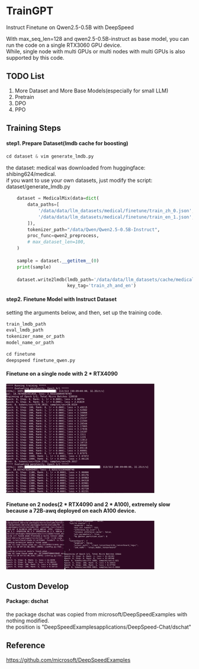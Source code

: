 # TrainGPT
Instruct Finetune on Qwen2.5-0.5B with DeepSpeed

With max_seq_len=128 and qwen2.5-0.5B-instruct as base model, you can run the code on a single RTX3060 GPU device.  
While, single node with multi GPUs or multi nodes with multi GPUs is also supported by this code.   


## TODO List
1. More Dataset and More Base Models(especially for small LLM)  
2. Pretrain
3. DPO  
4. PPO  


## Training Steps
#### step1. Prepare Dataset(lmdb cache for boosting)
```python
cd dataset & vim generate_lmdb.py   
```
the dataset: medical was downloaded from huggingface: shibing624/medical.    
if you want to use your own datasets, just modify the script: dataset/generate_lmdb.py    

```python
    dataset = MedicalMix(data=dict(
        data_paths=[
            '/data/data/llm_datasets/medical/finetune/train_zh_0.json',
            '/data/data/llm_datasets/medical/finetune/train_en_1.json',
        ]),
        tokenizer_path="/data/Qwen/Qwen2.5-0.5B-Instruct",
        proc_func=qwen2_preprocess,
        # max_dataset_len=100,
    )

    sample = dataset.__getitem__(0)
    print(sample)

    dataset.write2lmdb(lmdb_path='/data/data/llm_datasets/cache/medical_mix_finetune_train_qwen2.5_tokenized_20241216.lmdb',
                       key_tag='train_zh_and_en')
```

#### step2. Finetune Model with Instruct Dataset
setting the arguments below, and then, set up the training code.
```python
train_lmdb_path
eval_lmdb_path
tokenizer_name_or_path
model_name_or_path
```

```python
cd finetune
deepspeed finetune_qwen.py  
```

#### Finetune on a single node with 2 * RTX4090      
<img src="./assets/finetune_on_2x4090_screenshot.png" width="400">  

#### Finetune on 2 nodes(2 * RTX4090 and 2 * A100), extremely slow because a 72B-awq deployed on each A100 device.   
<img src="./assets/finetune_on_2_nodes_screenshot.png" width="400">  

## Custom Develop

#### Package: dschat   
the package dschat was copied from microsoft/DeepSpeedExamples with nothing modified.   
the position is "DeepSpeedExamplesapplications/DeepSpeed-Chat/dschat"





## Reference   
https://github.com/microsoft/DeepSpeedExamples




